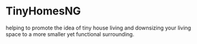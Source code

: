 # TinyHomesNG
helping to promote the idea of tiny house living and downsizing 
your living space to a more smaller yet functional surrounding.
